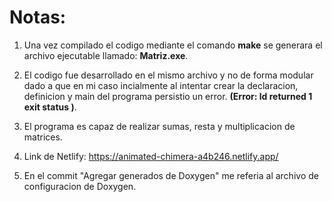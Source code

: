 # Notas:

1. Una vez compilado el codigo mediante el comando **make** se generara el archivo ejecutable llamado: **Matriz.exe**.

2. El codigo fue desarrollado en el mismo archivo y no de forma modular dado a que en mi caso incialmente al intentar crear la declaracion, definicion y main del programa persistio un error.
**(Error: ld returned 1 exit status )**.

3. El programa es capaz de realizar sumas, resta y multiplicacion de matrices.

4. Link de Netlify: https://animated-chimera-a4b246.netlify.app/

5. En el commit "Agregar generados de Doxygen" me referia al archivo de configuracion de Doxygen.
